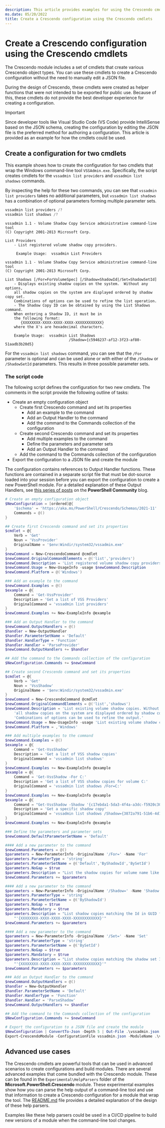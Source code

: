 ```yaml
---
description: This article provides examples for using the Crescendo cmdlets to create a configuration. This can be used as an alternate for manually created the JSON configuration file.
ms.date: 05/20/2022
title: Create a Crescendo configuration using the Crescendo cmdlets
---
```

# Create a Crescendo configuration using the Crescendo cmdlets

The Crescendo module includes a set of cmdlets that create various Crescendo object types. You can
use these cmdlets to create a Crescendo configuration without the need to manually edit a JSON file.

During the design of Crescendo, these cmdlets were created as helper functions that were not
intended to be exported for public use. Because of this, these cmdlets do not provide the best
developer experience for creating a configuration.

> [!IMPORTANT]
> Since developer tools like Visual Studio Code (VS Code) provide IntelliSense based on the JSON
> schema, creating the configuration by editing the JSON file is the preferred method for authoring
> a configuration. This article is provided as an example for how the cmdlets could be used.

## Create a configuration for two cmdlets

This example shows how to create the configuration for two cmdlets that wrap the Windows
command-line tool `VSSAdmin.exe`. Specifically, the script creates cmdlets for the
`vssadmin list providers` and `vssadmin list shadows` commands.

By inspecting the help for these two commands, you can see that `vssadmin list providers` takes no
additional parameters, but `vssadmin list shadows` has a combination of optional parameters forming
multiple parameter sets.

```powershell
vssadmin list providers /?
vssadmin list shadows /?
```

```Output
vssadmin 1.1 - Volume Shadow Copy Service administrative command-line tool
(C) Copyright 2001-2013 Microsoft Corp.

List Providers
    - List registered volume shadow copy providers.

     Example Usage:  vssadmin List Providers

vssadmin 1.1 - Volume Shadow Copy Service administrative command-line tool
(C) Copyright 2001-2013 Microsoft Corp.

List Shadows [/For=ForVolumeSpec] [/Shadow=ShadowId|/Set=ShadowSetId]
    - Displays existing shadow copies on the system.  Without any options,
    all shadow copies on the system are displayed ordered by shadow copy set.
    Combinations of options can be used to refine the list operation.
    - The Shadow Copy ID can be obtained by using the List Shadows command.
    When entering a Shadow ID, it must be in
    the following format:
       {XXXXXXXX-XXXX-XXXX-XXXX-XXXXXXXXXXXX}
    where the X's are hexadecimal characters.

    Example Usage:  vssadmin List Shadows
                             /Shadow={c5946237-af12-3f23-af80-51aadb3b20d5}
```

For the `vssadmin list shadows` command, you can see that the `/For` parameter is optional and can
be used alone or with either of the `/Shadow` or `/ShadowSetId` parameters. This results in three
possible parameter sets.

### The script code

The following script defines the configuration for two new cmdlets. The comments in the script
provide the following outline of tasks:

- Create an empty configuration object
  - Create first Crescendo command and set its properties
    - Add an example to the command
    - Add an Output Handler to the command
    - Add the command to the Commands collection of the configuration
  - Create second Crescendo command and set its properties
    - Add multiple examples to the command
    - Define the parameters and parameter sets
    - Add an Output Handler to the command
  - Add the command to the Commands collection of the configuration
- Export the configuration to a JSON file and create the module

The configuration contains references to Output Handler functions. These functions are contained in
a separate script file that must be dot-source loaded into your session before you can export the
configuration to create a new PowerShell module. For a detailed explanation of these Output
Handlers, see [this series of posts][blog] on the **PowerShell Community** blog.

```powershell
# Create an empty configuration object
$NewConfiguration = [ordered]@{
    '$schema' = 'https://aka.ms/PowerShell/Crescendo/Schemas/2021-11'
    Commands = @()
}

## Create first Crescendo command and set its properties
$cmdlet = @{
    Verb = 'Get'
    Noun = 'VssProvider'
    OriginalName = '$env:Windir/system32/vssadmin.exe'
}
$newCommand = New-CrescendoCommand @cmdlet
$newCommand.OriginalCommandElements = @('list','providers')
$newCommand.Description = 'List registered volume shadow copy providers'
$newCommand.Usage = New-UsageInfo -usage $newCommand.Description
$newCommand.Platform = @('Windows')

### Add an example to the command
$newCommand.Examples = @()
$example = @{
    Command = 'Get-VssProvider'
    Description = 'Get a list of VSS Providers'
    OriginalCommand = 'vssadmin list providers'
}
$newCommand.Examples += New-ExampleInfo @example

### Add an Output Handler to the command
$newCommand.OutputHandlers = @()
$handler = New-OutputHandler
$handler.ParameterSetName = 'Default'
$handler.HandlerType = 'Function'
$handler.Handler = 'ParseProvider'
$newCommand.OutputHandlers += $handler

## Add the command to the Commands collection of the configuration
$NewConfiguration.Commands += $newCommand

## Create second Crescendo command and set its properties
$cmdlet = @{
    Verb = 'Get'
    Noun = 'VssShadow'
    OriginalName = '$env:Windir/system32/vssadmin.exe'
}
$newCommand = New-CrescendoCommand @cmdlet
$newCommand.OriginalCommandElements = @('list','shadows')
$newCommand.Description = 'List existing volume shadow copies. Without any options, ' +
    'all shadow copies on the system are displayed ordered by shadow copy set. ' +
    'Combinations of options can be used to refine the output.'
$newCommand.Usage = New-UsageInfo -usage 'List existing volume shadow copies.'
$newCommand.Platform = ,'Windows'

### Add multiple examples to the command
$newCommand.Examples = @()
$example = @{
    Command = 'Get-VssShadow'
    Description = 'Get a list of VSS shadow copies'
    OriginalCommand = 'vssadmin list shadows'
}
$newCommand.Examples += New-ExampleInfo @example
$example = @{
    Command = 'Get-VssShadow -For C:'
    Description = 'Get a list of VSS shadow copies for volume C:'
    OriginalCommand = 'vssadmin list shadows /For=C:'
}
$newCommand.Examples += New-ExampleInfo @example
$example = @{
    Command = "Get-VssShadow -Shadow '{c17ebda1-5da3-4f4a-a3dc-f5920c30ed0f}"
    Description = 'Get a specific shadow copy'
    OriginalCommand = 'vssadmin list shadows /Shadow={3872a791-51b6-4d10-813f-64b4beb9f935}'
}
$newCommand.Examples += New-ExampleInfo @example

### Define the parameters and parameter sets
$newCommand.DefaultParameterSetName = 'Default'

#### Add a new parameter to the command
$newCommand.Parameters = @()
$parameters = New-ParameterInfo -OriginalName '/For=' -Name 'For'
$parameters.ParameterType = 'string'
$parameters.ParameterSetName = @('Default','ByShadowId','BySetId')
$parameters.NoGap = $true
$parameters.Description = "List the shadow copies for volume name like 'C:'"
$newCommand.Parameters += $parameters

#### Add a new parameter to the command
$parameters = New-ParameterInfo -OriginalName '/Shadow=' -Name 'Shadow'
$parameters.ParameterType = 'string'
$parameters.ParameterSetName = @('ByShadowId')
$parameters.NoGap = $true
$parameters.Mandatory = $true
$parameters.Description = "List shadow copies matching the Id in GUID format: " +
    "'{XXXXXXXX-XXXX-XXXX-XXXX-XXXXXXXXXXXX}'"
$newCommand.Parameters += $parameters

#### Add a new parameter to the command
$parameters = New-ParameterInfo -OriginalName '/Set=' -Name 'Set'
$parameters.ParameterType = 'string'
$parameters.ParameterSetName = @('BySetId')
$parameters.NoGap = $true
$parameters.Mandatory = $true
$parameters.Description = "List shadow copies matching the shadow set Id in GUID format: " +
    "'{XXXXXXXX-XXXX-XXXX-XXXX-XXXXXXXXXXXX}'"
$newCommand.Parameters += $parameters

### Add an Output Handler to the command
$newCommand.OutputHandlers = @()
$handler = New-OutputHandler
$handler.ParameterSetName = 'Default'
$handler.HandlerType = 'Function'
$handler.Handler = 'ParseShadow'
$newCommand.OutputHandlers += $handler

## Add the command to the Commands collection of the configuration
$NewConfiguration.Commands += $newCommand

# Export the configuration to a JSON file and create the module
$NewConfiguration | ConvertTo-Json -Depth 5 | Out-File .\vssadmin.json -Force
Export-CrescendoModule -ConfigurationFile vssadmin.json -ModuleName .\vssadmin.psm1 -Force
```

## Advanced use cases

The Crescendo cmdlets are powerful tools that can be used in advanced scenarios to create
configurations and build modules. There are several advanced examples that come bundled with the
Crescendo module. These can be found in the `Experimental\HelpParsers` folder of the
**Microsoft.PowerShell.Crescendo** module. These experimental examples show how you can parse the
help output of a command-line tool and use that information to create a Crescendo configuration for
a module that wrap the tool. The [README.md][README.md] file provides a detailed explanation of the
design of these help parsers.

Examples like these help parsers could be used in a CI/CD pipeline to build new versions of a module
when the command-line tool changes.

<!-- link references -->
[blog]: https://devblogs.microsoft.com/powershell-community/tag/crescendo/
[README.md]: https://github.com/PowerShell/Crescendo/blob/master/Microsoft.PowerShell.Crescendo/src/experimental/HelpParsers/README.md
